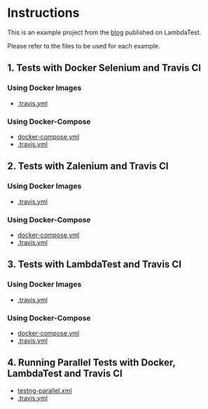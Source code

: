 # Instructions

This is an example project from the [blog](https://www.lambdatest.com/blog/ci-cd-pipeline-with-travis-ci-docker-and-lambdatest/) published on LambdaTest. 

Please refer to the files to be used for each example.

## 1. Tests with Docker Selenium and Travis CI
### Using Docker Images
- [.travis.yml](https://gist.github.com/rakesh-vardan/9e0661ddfd0d4e7ad3b52c7c13d320e6#file-docker-travis-yml)

### Using Docker-Compose 
- [docker-compose.yml](https://gist.github.com/rakesh-vardan/c1dcf6531b826fad91f18c285d566a71#file-docker-compose-sel-yml)
- [.travis.yml](https://gist.github.com/rakesh-vardan/fee28fdb6f4551cce30f8a872c1788ec#file-travisyaml-with-sel-dc)

## 2. Tests with Zalenium and Travis CI
### Using Docker Images
- [.travis.yml](https://gist.github.com/rakesh-vardan/1df14a4ebe9d370dd46b48165ece0f49#file-travisyaml-with-zalenium-docker)

### Using Docker-Compose
- [docker-compose.yml](https://gist.github.com/rakesh-vardan/75ab725c9e907772eacb7396383ecd84#file-docker-compose-zal-yml)
- [.travis.yml](https://gist.github.com/rakesh-vardan/f6684e477e14882b8430864839c8c7fe#file-travisyaml-with-zal-dc-yml)

## 3. Tests with LambdaTest and Travis CI
### Using Docker Images
- [.travis.yml](https://gist.github.com/rakesh-vardan/06a6686544b8a4d5eeb8a49aa729cfda#file-travisyaml-with-zel-docker-yml)

### Using Docker-Compose
- [docker-compose.yml](https://gist.github.com/rakesh-vardan/f23ab04fe12512dc6f8ceb20d738f1ad#file-docker-compose-zel-yml)
- [.travis.yml](https://gist.github.com/rakesh-vardan/819781fba7a2779235d55cbceb474858#file-travisyaml-with-zel-dc-yml)

## 4. Running Parallel Tests with Docker, LambdaTest and Travis CI
- [testng-parallel.xml](https://gist.github.com/rakesh-vardan/18138de20dd10efe3b0c94a959c2e671#file-testng-parallel-xml)
- [.travis.yml](https://gist.github.com/rakesh-vardan/7ac7400f6d73ef8123027516e3d660ff#file-travisyaml-parallel-test-yml)
